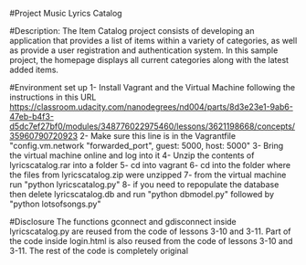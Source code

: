 #Project Music Lyrics Catalog

#Description:
The Item Catalog project consists of developing an application that provides a list of items within a variety of categories, as well as provide a user registration and authentication system.
In this sample project, the homepage displays all current categories along with the latest added items.

#Environment set up
1- Install Vagrant and the Virtual Machine following the instructions in this URL https://classroom.udacity.com/nanodegrees/nd004/parts/8d3e23e1-9ab6-47eb-b4f3-d5dc7ef27bf0/modules/348776022975460/lessons/3621198668/concepts/35960790720923
2- Make sure this line is in the Vagrantfile "config.vm.network "forwarded_port", guest: 5000, host: 5000"
3- Bring the virtual machine online and log into it
4- Unzip the contents of lyricscatalog.rar into a folder
5- cd into vagrant
6- cd into the folder where the files from lyricscatalog.zip were unzipped
7- from the virtual machine run "python lyricscatalog.py"
8- if you need to repopulate the database then delete lyricscatalog.db and run "python dbmodel.py" followed by "python lotsofsongs.py"

#Disclosure
The functions gconnect and gdisconnect inside lyricscatalog.py are reused from the code of lessons 3-10 and 3-11. 
Part of the code inside login.html is also reused from the code of lessons 3-10 and 3-11.
The rest of the code is completely original









